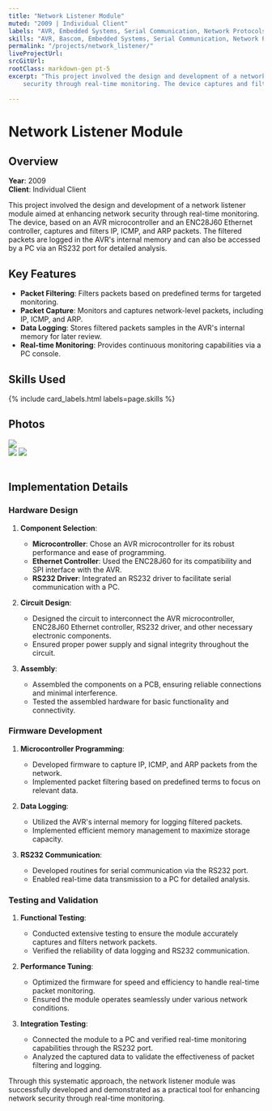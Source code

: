 ```yaml
---
title: "Network Listener Module"
muted: "2009 | Individual Client"
labels: "AVR, Embedded Systems, Serial Communication, Network Protocols, Electronics"
skills: "AVR, Bascom, Embedded Systems, Serial Communication, Network Protocols, Electronics, Schematic Diagramming, SPI, CMOS, Troubleshooting, -ready"
permalink: "/projects/network_listener/"
liveProjectUrl:
srcGitUrl:
rootClass: markdown-gen pt-5
excerpt: "This project involved the design and development of a network listener module aimed at enhancing network 
    security through real-time monitoring. The device captures and filters network packets for detailed analysis."
 
---
```



# Network Listener Module


## Overview

**Year**: 2009  
**Client**: Individual Client

This project involved the design and development of a network listener module aimed at enhancing network security through real-time monitoring. The device, based on an AVR microcontroller and an ENC28J60 Ethernet controller, captures and filters IP, ICMP, and ARP packets. The filtered packets are logged in the AVR's internal memory and can also be accessed by a PC via an RS232 port for detailed analysis.



## Key Features

- **Packet Filtering**: Filters packets based on predefined terms for targeted monitoring.
- **Packet Capture**: Monitors and captures network-level packets, including IP, ICMP, and ARP.
- **Data Logging**: Stores filtered packets samples in the AVR's internal memory for later review.
- **Real-time Monitoring**: Provides continuous monitoring capabilities via a PC console.



## Skills Used

{% include card_labels.html labels=page.skills %}



## Photos

<div class="container text-center design-gallery gallery">
    <div class="row justify-content-center">
      <div class="col-sm-5">
        <img src="/assets/images/network_listener/1.jpeg">
      </div>
      <div class="col-sm-4">
        <img src="/assets/images/network_listener/2.jpeg">
        <img src="/assets/images/network_listener/3.jpeg">
      </div>
    </div>
</div>

<br>

## Implementation Details

### Hardware Design

1. **Component Selection**:
   - **Microcontroller**: Chose an AVR microcontroller for its robust performance and ease of programming.
   - **Ethernet Controller**: Used the ENC28J60 for its compatibility and SPI interface with the AVR.
   - **RS232 Driver**: Integrated an RS232 driver to facilitate serial communication with a PC.

2. **Circuit Design**:
   - Designed the circuit to interconnect the AVR microcontroller, ENC28J60 Ethernet controller, RS232 driver, and other necessary electronic components.
   - Ensured proper power supply and signal integrity throughout the circuit.

3. **Assembly**:
   - Assembled the components on a PCB, ensuring reliable connections and minimal interference.
   - Tested the assembled hardware for basic functionality and connectivity.

### Firmware Development

1. **Microcontroller Programming**:
   - Developed firmware to capture IP, ICMP, and ARP packets from the network.
   - Implemented packet filtering based on predefined terms to focus on relevant data.

2. **Data Logging**:
   - Utilized the AVR's internal memory for logging filtered packets.
   - Implemented efficient memory management to maximize storage capacity.

3. **RS232 Communication**:
   - Developed routines for serial communication via the RS232 port.
   - Enabled real-time data transmission to a PC for detailed analysis.

### Testing and Validation

1. **Functional Testing**:
   - Conducted extensive testing to ensure the module accurately captures and filters network packets.
   - Verified the reliability of data logging and RS232 communication.

2. **Performance Tuning**:
   - Optimized the firmware for speed and efficiency to handle real-time packet monitoring.
   - Ensured the module operates seamlessly under various network conditions.

3. **Integration Testing**:
   - Connected the module to a PC and verified real-time monitoring capabilities through the RS232 port.
   - Analyzed the captured data to validate the effectiveness of packet filtering and logging.

Through this systematic approach, the network listener module was successfully developed and demonstrated as a practical tool for enhancing network security through real-time monitoring.
